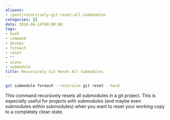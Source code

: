 ```yaml
---
aliases:
- /post/recursively-git-reset-all-submodules
categories: []
date: 2018-06-14T00:00:00
tags:
- bash
- command
- devops
- foreach
- reset
- ""
- state
- submodule
title: Recursively Git Reset All Submodules
---
```



```bash
git submodule foreach --recursive git reset --hard
```

This command recursively resets all submodules in a git project.
This is especially useful for projects with submodules (and maybe even submodules within submodules) when you want to reset your working copy to a completely clean state.
